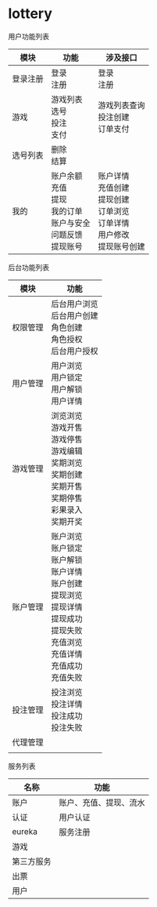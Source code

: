 # lottery

用户功能列表

| 模块     | 功能       | 涉及接口   |
| -------- | ---------- | ---------- |
| 登录注册 | 登录<br />注册 | 登录<br />注册 |
| 游戏 | 游戏列表<br />选号<br />投注<br />支付 | 游戏列表查询<br />投注创建<br />订单支付 |
| 选号列表 | 删除<br />结算 |  |
| 我的 | 账户余额<br />充值<br />提现<br />我的订单<br />账户与安全<br />问题反馈<br />提现账号<br /> | 账户详情<br />充值创建<br />提现创建<br />订单浏览<br />订单详情<br />用户修改<br />提现账号创建 |

后台功能列表

| 模块     | 功能                                                         |
| -------- | ------------------------------------------------------------ |
| 权限管理 | 后台用户浏览<br />后台用户创建<br />角色创建<br />角色授权<br />后台用户授权 |
| 用户管理 | 用户浏览<br />用户锁定<br />用户解锁<br />用户详情           |
| 游戏管理 | 浏览浏览<br />游戏开售<br />游戏停售<br />游戏编辑<br />奖期浏览<br />奖期创建<br />奖期开售<br />奖期停售<br />彩果录入<br />奖期开奖<br /> |
| 账户管理 | 账户浏览<br />账户锁定<br />账户解锁<br />账户详情<br />账户创建<br />提现浏览<br />提现详情<br />提现成功<br />提现失败<br />充值浏览<br />充值详情<br />充值成功<br />充值失败 |
| 投注管理 | 投注浏览<br />投注详情<br />投注成功<br />投注失败<br />     |
| 代理管理 |                                                              |
|          |                                                              |



服务列表

| 名称 | 功能 |
| ---- | ---- |
| 账户 | 账户、充值、提现、流水 |
| 认证 | 用户认证 |
| eureka | 服务注册 |
| 游戏 |      |
| 第三方服务 |      |
| 出票 |      |
| 用户 |      |

